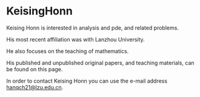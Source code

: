 # KeisingHonn

Keising Honn is interested in analysis and pde, and related problems.

His most recent affiliation was with Lanzhou University.

He also focuses on the teaching of mathematics.

His published and unpublished original papers, and teaching materials, can be found on this page.

In order to contact Keising Honn you can use the e-mail address hanqch21@lzu.edu.cn.
